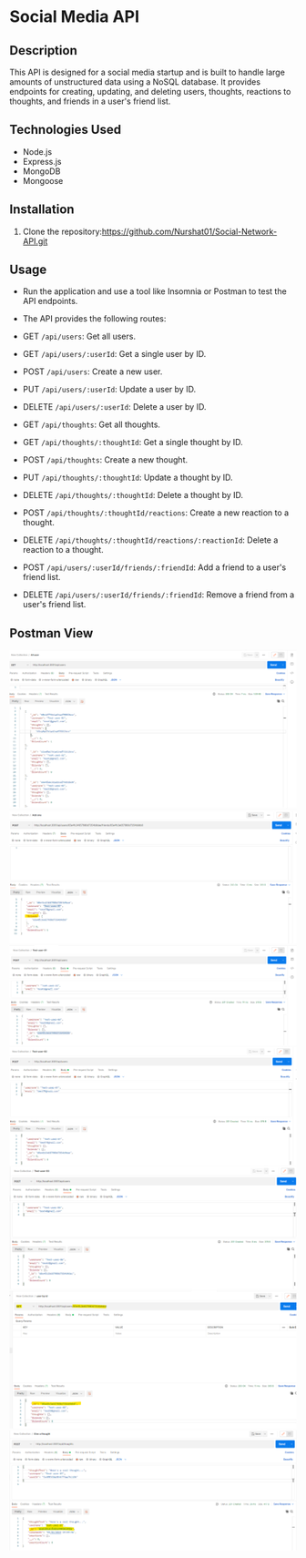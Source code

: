 # Social Media API

## Description

This API is designed for a social media startup and is built to handle large amounts of unstructured data using a NoSQL database. It provides endpoints for creating, updating, and deleting users, thoughts, reactions to thoughts, and friends in a user's friend list.

## Technologies Used

- Node.js
- Express.js
- MongoDB
- Mongoose

## Installation

1. Clone the repository:https://github.com/Nurshat01/Social-Network-API.git


## Usage

- Run the application and use a tool like Insomnia or Postman to test the API endpoints.

- The API provides the following routes:
- GET `/api/users`: Get all users.
- GET `/api/users/:userId`: Get a single user by ID.
- POST `/api/users`: Create a new user.
- PUT `/api/users/:userId`: Update a user by ID.
- DELETE `/api/users/:userId`: Delete a user by ID.

- GET `/api/thoughts`: Get all thoughts.
- GET `/api/thoughts/:thoughtId`: Get a single thought by ID.
- POST `/api/thoughts`: Create a new thought.
- PUT `/api/thoughts/:thoughtId`: Update a thought by ID.
- DELETE `/api/thoughts/:thoughtId`: Delete a thought by ID.

- POST `/api/thoughts/:thoughtId/reactions`: Create a new reaction to a thought.
- DELETE `/api/thoughts/:thoughtId/reactions/:reactionId`: Delete a reaction to a thought.

- POST `/api/users/:userId/friends/:friendId`: Add a friend to a user's friend list.
- DELETE `/api/users/:userId/friends/:friendId`: Remove a friend from a user's friend list.

## Postman View 
![alt text](<postman view/image.png>)
![alt text](<postman view/Addone.png>)
![alt text](<postman view/Create user01.png>)
![alt text](<postman view/Create user02.png>)
![alt text](<postman view/Create user03.png>)
![alt text](<postman view/Get user by Id.png>)
![alt text](<postman view/Give a Thoutht.png>)